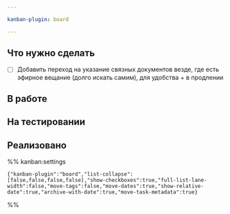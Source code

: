 ```yaml
---

kanban-plugin: board

---
```


## Что нужно сделать

- [ ] Добавить переход на указание связных документов везде, где есть эфирное вещание (долго искать самим), для удобства + в продлении


## В работе



## На тестировании



## Реализовано





%% kanban:settings
```
{"kanban-plugin":"board","list-collapse":[false,false,false,false],"show-checkboxes":true,"full-list-lane-width":false,"move-tags":false,"move-dates":true,"show-relative-date":true,"archive-with-date":true,"move-task-metadata":true}
```
%%